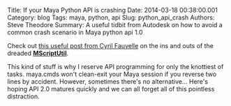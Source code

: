Title: If your Maya Python API is crashing
Date: 2014-03-18 00:38:00.001
Category: blog
Tags: maya, python, api
Slug: python_api_crash
Authors: Steve Theodore
Summary: A useful tidbit from Autodesk on how to avoid a common crash scenario in Maya python api 1.0

Check out [this useful post from Cyril Fauvelle](http://around-the-corner.typepad.com/adn/2013/03/possible-misuse-of-mscriptutil-in-maya.html#) on the ins and outs of the dreaded [**MScriptUtil**](http://www.chadvernon.com/blog/resources/maya-api-programming/mscriptutil/).  
  
This kind of stuff is why I reserve API programming for only the knottiest of tasks.  maya.cmds won't clean-exit your Maya session if you reverse two lines by accident.  However, sometimes there's no alternative...  Here's hoping API 2.0 matures quickly and we can all forget all of this pointless distraction.  
  


